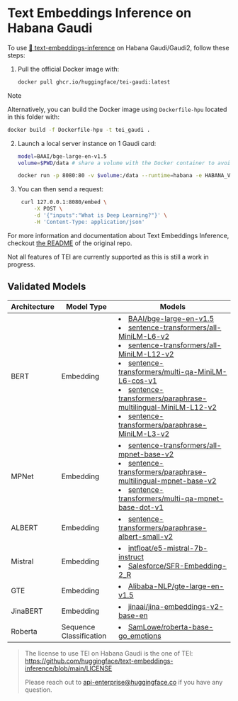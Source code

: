 # Text Embeddings Inference on Habana Gaudi

To use [🤗 text-embeddings-inference](https://github.com/huggingface/text-embeddings-inference) on Habana Gaudi/Gaudi2, follow these steps:

1. Pull the official Docker image with:
   ```bash
   docker pull ghcr.io/huggingface/tei-gaudi:latest
   ```
> [!NOTE]
> Alternatively, you can build the Docker image using `Dockerfile-hpu` located in this folder with:
> ```bash
> docker build -f Dockerfile-hpu -t tei_gaudi .
> ```
2. Launch a local server instance on 1 Gaudi card:
   ```bash
   model=BAAI/bge-large-en-v1.5
   volume=$PWD/data # share a volume with the Docker container to avoid downloading weights every run

   docker run -p 8080:80 -v $volume:/data --runtime=habana -e HABANA_VISIBLE_DEVICES=all -e OMPI_MCA_btl_vader_single_copy_mechanism=none -e MAX_WARMUP_SEQUENCE_LENGTH=512 --cap-add=sys_nice --ipc=host ghcr.io/huggingface/tei-gaudi:latest --model-id $model --pooling cls
   ```
3. You can then send a request:
   ```bash
    curl 127.0.0.1:8080/embed \
        -X POST \
        -d '{"inputs":"What is Deep Learning?"}' \
        -H 'Content-Type: application/json'
   ```

For more information and documentation about Text Embeddings Inference, checkout [the README](https://github.com/huggingface/text-embeddings-inference#text-embeddings-inference) of the original repo.

Not all features of TEI are currently supported as this is still a work in progress.

## Validated Models

| Architecture | Model Type | Models |
|--------------|------------|--------|
| BERT | Embedding | <li>[BAAI/bge-large-en-v1.5](https://huggingface.co/BAAI/bge-large-en-v1.5)</li><li>[sentence-transformers/all-MiniLM-L6-v2](https://huggingface.co/sentence-transformers/all-MiniLM-L6-v2)</li><li>[sentence-transformers/all-MiniLM-L12-v2](https://huggingface.co/sentence-transformers/all-MiniLM-L12-v2)</li><li>[sentence-transformers/multi-qa-MiniLM-L6-cos-v1](https://huggingface.co/sentence-transformers/multi-qa-MiniLM-L6-cos-v1)</li><li>[sentence-transformers/paraphrase-multilingual-MiniLM-L12-v2](https://huggingface.co/sentence-transformers/paraphrase-multilingual-MiniLM-L12-v2)</li><li>[sentence-transformers/paraphrase-MiniLM-L3-v2](https://huggingface.co/sentence-transformers/paraphrase-MiniLM-L3-v2)</li> |
| MPNet | Embedding | <li>[sentence-transformers/all-mpnet-base-v2](https://huggingface.co/sentence-transformers/all-mpnet-base-v2)</li><li>[sentence-transformers/paraphrase-multilingual-mpnet-base-v2](https://huggingface.co/sentence-transformers/paraphrase-multilingual-mpnet-base-v2)</li><li>[sentence-transformers/multi-qa-mpnet-base-dot-v1](https://huggingface.co/sentence-transformers/multi-qa-mpnet-base-dot-v1)</li> |
| ALBERT | Embedding | <li>[sentence-transformers/paraphrase-albert-small-v2](https://huggingface.co/sentence-transformers/paraphrase-albert-small-v2)</li> |
| Mistral | Embedding | <li>[intfloat/e5-mistral-7b-instruct](https://huggingface.co/intfloat/e5-mistral-7b-instruct)</li><li>[Salesforce/SFR-Embedding-2_R](https://huggingface.co/Salesforce/SFR-Embedding-2_R)</li> |
| GTE | Embedding | <li>[Alibaba-NLP/gte-large-en-v1.5](https://huggingface.co/Alibaba-NLP/gte-large-en-v1.5)</li> |
| JinaBERT | Embedding | <li>[jinaai/jina-embeddings-v2-base-en](https://huggingface.co/jinaai/jina-embeddings-v2-base-en)</li> |
| Roberta | Sequence Classification | <li>[SamLowe/roberta-base-go_emotions](https://huggingface.co/SamLowe/roberta-base-go_emotions)</li> |

> The license to use TEI on Habana Gaudi is the one of TEI: https://github.com/huggingface/text-embeddings-inference/blob/main/LICENSE
>
> Please reach out to api-enterprise@huggingface.co if you have any question.
